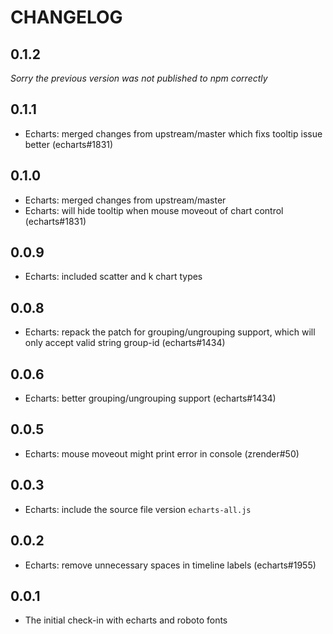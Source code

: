 # CHANGELOG

## 0.1.2
*Sorry the previous version was not published to npm correctly*

## 0.1.1
* Echarts: merged changes from upstream/master which fixs tooltip issue better (echarts#1831)

## 0.1.0
* Echarts: merged changes from upstream/master
* Echarts: will hide tooltip when mouse moveout of chart control (echarts#1831)

## 0.0.9
* Echarts: included scatter and k chart types

## 0.0.8
* Echarts: repack the patch for grouping/ungrouping support, which will only accept valid string group-id (echarts#1434)

## 0.0.6
* Echarts: better grouping/ungrouping support (echarts#1434)

## 0.0.5
* Echarts: mouse moveout might print error in console (zrender#50)

## 0.0.3
* Echarts: include the source file version `echarts-all.js` 

## 0.0.2
* Echarts: remove unnecessary spaces in timeline labels (echarts#1955)

## 0.0.1
* The initial check-in with echarts and roboto fonts
